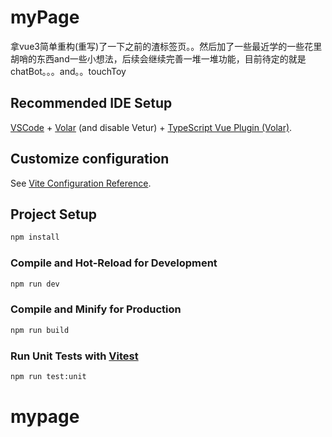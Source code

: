 # myPage

拿vue3简单重构(重写)了一下之前的渣标签页。。然后加了一些最近学的一些花里胡哨的东西and一些小想法，后续会继续完善一堆一堆功能，目前待定的就是chatBot。。。and。。touchToy

## Recommended IDE Setup

[VSCode](https://code.visualstudio.com/) + [Volar](https://marketplace.visualstudio.com/items?itemName=Vue.volar) (and disable Vetur) + [TypeScript Vue Plugin (Volar)](https://marketplace.visualstudio.com/items?itemName=Vue.vscode-typescript-vue-plugin).

## Customize configuration

See [Vite Configuration Reference](https://vitejs.dev/config/).

## Project Setup

```sh
npm install
```

### Compile and Hot-Reload for Development

```sh
npm run dev
```

### Compile and Minify for Production

```sh
npm run build
```

### Run Unit Tests with [Vitest](https://vitest.dev/)

```sh
npm run test:unit
```
# mypage
